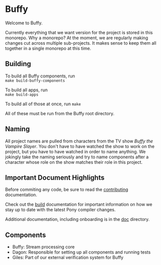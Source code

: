 # Buffy

Welcome to Buffy. 

Currently everything that we want version for the project is stored in this
monorepo. Why a monorepo? At the moment, we are regularly making changes cut
across multiple sub-projects. It makes sense to keep them all together in a
single monorepo at this time.

## Building

To build all Buffy components, run  
`make build-buffy-components`  

To build all apps, run  
`make build-apps`  

To build all of those at once, run
`make`  

All of these must be run from the Buffy root directory.

## Naming

All project names are pulled from characters from the TV show _Buffy the Vampire
Slayer_. You don't have to have watched the show to work on the project, but you
have to have watched in order to name anything. We jokingly take the naming
seriously and try to name components after a character whose role on the show
matches their role in this project.

## Important Document Highlights

Before commiting any code, be sure to read the [contributing](CONTRIBUTING.md)
documentation.

Check out the [build](BUILD.md) documentation for important information on how
we stay up to date with the latest Pony compiler changes.

Additional documentation, including onboarding is in the [doc](doc/)
directory.
 
## Components

* Buffy: Stream processing core
* Dagon: Responsible for setting up all components and running tests
* Giles: Part of our external verification system for Buffy

